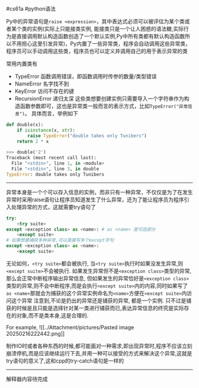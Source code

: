 #cs61a #python语法 

Py中的异常语句是`raise <expression>`，其中表达式必须可以被评估为某个类或者某个类的实例(实际上只能接类实例, 能接类只是一个让人困惑的语法糖,实际行为是直接调用默认构造函数创造了一个默认实例,Py中所有类都有默认构造函数所以不用担心这里引发异常)，Py内置了一些异常类，程序会自动调用这些异常类，程序员可以手动调用这些类，程序员也可以定义并调用自己的用于表示异常的类

常用内置类有
- TypeError 函数调用错误，即函数调用时传参的数量/类型错误
- NameError 名字找不到
- KeyError  访问不存在的键
- RecursionError 递归太深
这些类想要创建实例只需要导入一个字符串作为构造函数参数即可，这也是异常类一般而言的表示方式，比如`TypeError("异常信息")`。
具体而言，举例如下
```python
def double(x):
	if isinstance(x, str):
		raise TypeError("double takes only Tunibers")
	return 2 * x
	
>>> double('2')
Traceback (most recent call last):
  File "<stdin>", line 1, in <module>
  File "<stdin>", line 3, in double
TypeError: double takes only Tunibers
```

------


异常本身是一个个可以存入信息的实例，而非只有一种异常，不仅仅是为了在发生异常时采用raise语句让程序员知道发生了什么异常，还为了能让程序员为程序引入处理异常的方式，这就需要try语句了
```python
try:
	<try suite>
except <exception class> as <name>: # as <name> 是可选部分
	<except suite>
# 如果想要捕获多种异常,可以直接写多个except字句
except <exception class> as <name>: 
	<except suite>
```

无论如何，`<try suite>`都会被执行, 当`<try suite>`执行时如果没发生异常,则`<except suite>`不会被执行. 如果发生异常但不是`<exception class>`类型的异常,那么会正常中断程序输出异常信息, 但如果发生的异常恰好是`<exception class>`类型的异常,则不会中断程序,而是会执行`<except suite>`内的内容,同时如果写了`as <name>`那就会为捕获的这个异常实例命名为`<name>`方便在`<except suite>`内访问这个异常
注意到,不论是扔出的异常还是铺获的异常, 都是一个实例. 只不过是铺获的时候是且只能是选择针对某一类进行铺获而已,表达异常信息的终究是实际存在的对象,而不是类本身,这是合理的. 

For example, 
![[../Attachment/pictures/Pasted image 20250216222442.png]]

制作IO时或者各种东西的时候,都可能面对一种需求,即出现异常时,程序不应该立刻崩溃停机,而是应该继续运行下去,并用一种可以接受的方式来解决这个异常,这就是try语句的意义了,这和cpp的try-catch语句是一样的

-----------

解释器内容待完成